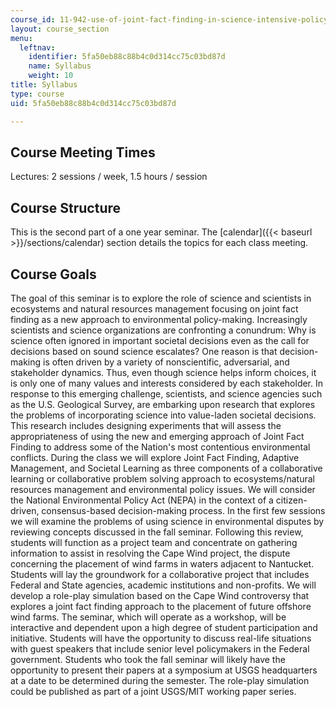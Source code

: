 ```yaml
---
course_id: 11-942-use-of-joint-fact-finding-in-science-intensive-policy-disputes-part-ii-spring-2004
layout: course_section
menu:
  leftnav:
    identifier: 5fa50eb88c88b4c0d314cc75c03bd87d
    name: Syllabus
    weight: 10
title: Syllabus
type: course
uid: 5fa50eb88c88b4c0d314cc75c03bd87d

---
```


Course Meeting Times
--------------------

Lectures: 2 sessions / week, 1.5 hours / session

Course Structure
----------------

This is the second part of a one year seminar. The [calendar]({{< baseurl >}}/sections/calendar) section details the topics for each class meeting.

Course Goals
------------

The goal of this seminar is to explore the role of science and scientists in ecosystems and natural resources management focusing on joint fact finding as a new approach to environmental policy-making. Increasingly scientists and science organizations are confronting a conundrum: Why is science often ignored in important societal decisions even as the call for decisions based on sound science escalates? One reason is that decision-making is often driven by a variety of nonscientific, adversarial, and stakeholder dynamics. Thus, even though science helps inform choices, it is only one of many values and interests considered by each stakeholder. In response to this emerging challenge, scientists, and science agencies such as the U.S. Geological Survey, are embarking upon research that explores the problems of incorporating science into value-laden societal decisions. This research includes designing experiments that will assess the appropriateness of using the new and emerging approach of Joint Fact Finding to address some of the Nation's most contentious environmental conflicts. During the class we will explore Joint Fact Finding, Adaptive Management, and Societal Learning as three components of a collaborative learning or collaborative problem solving approach to ecosystems/natural resources management and environmental policy issues. We will consider the National Environmental Policy Act (NEPA) in the context of a citizen-driven, consensus-based decision-making process. In the first few sessions we will examine the problems of using science in environmental disputes by reviewing concepts discussed in the fall seminar. Following this review, students will function as a project team and concentrate on gathering information to assist in resolving the Cape Wind project, the dispute concerning the placement of wind farms in waters adjacent to Nantucket. Students will lay the groundwork for a collaborative project that includes Federal and State agencies, academic institutions and non-profits. We will develop a role-play simulation based on the Cape Wind controversy that explores a joint fact finding approach to the placement of future offshore wind farms. The seminar, which will operate as a workshop, will be interactive and dependent upon a high degree of student participation and initiative. Students will have the opportunity to discuss real-life situations with guest speakers that include senior level policymakers in the Federal government. Students who took the fall seminar will likely have the opportunity to present their papers at a symposium at USGS headquarters at a date to be determined during the semester. The role-play simulation could be published as part of a joint USGS/MIT working paper series.